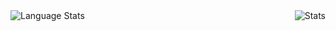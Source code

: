 <img align="left" alt="Language Stats" src="https://github-readme-stats.anuraghazra1.vercel.app/api/top-langs/?username=anbaut&show_icons=true&theme=dark" />
<img align="right" alt="Stats" src="https://github-readme-stats.vercel.app/api?username=anbaut&show_icons=true&layout=compact&theme=dark" />
